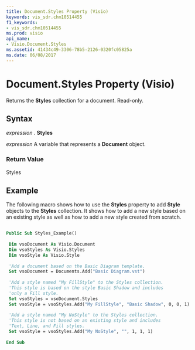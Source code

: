 ```yaml
---
title: Document.Styles Property (Visio)
keywords: vis_sdr.chm10514455
f1_keywords:
- vis_sdr.chm10514455
ms.prod: visio
api_name:
- Visio.Document.Styles
ms.assetid: 41434c49-3306-78b5-2126-0320fc05825a
ms.date: 06/08/2017
---
```



# Document.Styles Property (Visio)

Returns the **Styles** collection for a document. Read-only.


## Syntax

 _expression_ . **Styles**

 _expression_ A variable that represents a **Document** object.


### Return Value

Styles


## Example

The following macro shows how to use the **Styles** property to add **Style** objects to the **Styles** collection. It shows how to add a new style based on an existing style as well as how to add a new style created from scratch.


```vb
 
Public Sub Styles_Example() 
 
 Dim vsoDocument As Visio.Document 
 Dim vsoStyles As Visio.Styles 
 Dim vsoStyle As Visio.Style 
 
 'Add a document based on the Basic Diagram template. 
 Set vsoDocument = Documents.Add("Basic Diagram.vst") 
 
 'Add a style named "My FillStyle" to the Styles collection. 
 'This style is based on the style Basic Shadow and includes 
 'only a Fill style. 
 Set vsoStyles = vsoDocument.Styles 
 Set vsoStyle = vsoStyles.Add("My FillStyle", "Basic Shadow", 0, 0, 1) 
 
 'Add a style named "My NoStyle" to the Styles collection. 
 'This style is not based on an existing style and includes 
 'Text, Line, and Fill styles. 
 Set vsoStyle = vsoStyles.Add("My NoStyle", "", 1, 1, 1) 
 
End Sub
```


